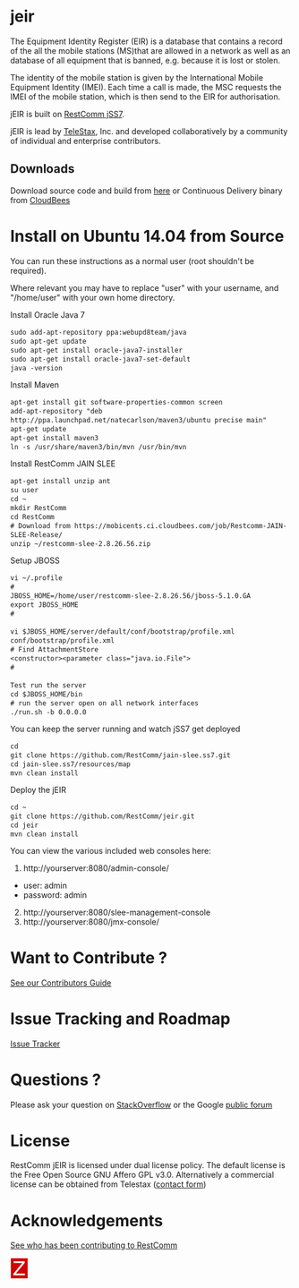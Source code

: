 # jeir
The Equipment Identity Register (EIR) is a database that contains a record of the all the mobile stations (MS)that are allowed in a network as well as an database of all equipment that is banned, e.g. because it is lost or stolen.

The identity of the mobile station is given by the International Mobile Equipment Identity (IMEI). Each time a call is made, the MSC requests the IMEI of the mobile station, which is then send to the EIR for authorisation.

jEIR is built on [RestComm jSS7](https://github.com/RestComm/jSS7).

jEIR is lead by [TeleStax](http://www.telestax.com/), Inc. and developed collaboratively by a community of individual and enterprise contributors.

## Downloads

Download source code and build from [here](https://github.com/RestComm/jeir/releases) or Continuous Delivery binary from [CloudBees](https://mobicents.ci.cloudbees.com/job/RestComm-jEIR/)

Install on Ubuntu 14.04 from Source
========
You can run these instructions as a normal user (root shouldn't be required).

Where relevant you may have to replace "user" with your username, and "/home/user" with your own home directory.

Install Oracle Java 7
```
sudo add-apt-repository ppa:webupd8team/java
sudo apt-get update
sudo apt-get install oracle-java7-installer
sudo apt-get install oracle-java7-set-default
java -version
```

Install Maven
```
apt-get install git software-properties-common screen
add-apt-repository "deb http://ppa.launchpad.net/natecarlson/maven3/ubuntu precise main"
apt-get update
apt-get install maven3
ln -s /usr/share/maven3/bin/mvn /usr/bin/mvn
```

Install RestComm JAIN SLEE
```
apt-get install unzip ant
su user
cd ~
mkdir RestComm
cd RestComm
# Download from https://mobicents.ci.cloudbees.com/job/Restcomm-JAIN-SLEE-Release/
unzip ~/restcomm-slee-2.8.26.56.zip	
```

Setup JBOSS
```
vi ~/.profile
#
JBOSS_HOME=/home/user/restcomm-slee-2.8.26.56/jboss-5.1.0.GA
export JBOSS_HOME
#

vi $JBOSS_HOME/server/default/conf/bootstrap/profile.xml
conf/bootstrap/profile.xml
# Find AttachmentStore
<constructor><parameter class="java.io.File">
#

Test run the server
cd $JBOSS_HOME/bin
# run the server open on all network interfaces
./run.sh -b 0.0.0.0
```

You can keep the server running and watch jSS7 get deployed

```
cd
git clone https://github.com/RestComm/jain-slee.ss7.git
cd jain-slee.ss7/resources/map
mvn clean install
```

Deploy the jEIR
```
cd ~
git clone https://github.com/RestComm/jeir.git
cd jeir
mvn clean install
```

You can view the various included web consoles here:

1. http://yourserver:8080/admin-console/
  * user: admin
  * password: admin
2. http://yourserver:8080/slee-management-console
3. http://yourserver:8080/jmx-console/

Want to Contribute ? 
========
[See our Contributors Guide](https://github.com/RestComm/Restcomm-Core/wiki/Contribute-to-RestComm)

Issue Tracking and Roadmap
========
[Issue Tracker](https://github.com/RestComm/jeir/issues)

Questions ?
========
Please ask your question on [StackOverflow](http://stackoverflow.com/questions/tagged/restcomm) or the Google [public forum](http://groups.google.com/group/restcomm)

License
========

RestComm jEIR is licensed under dual license policy. The default license is the Free Open Source GNU Affero GPL v3.0. Alternatively a commercial license can be obtained from Telestax ([contact form](http://www.telestax.com/contactus/#InquiryForm))

Acknowledgements
========
[See who has been contributing to RestComm](http://www.telestax.com/opensource/acknowledgments/)

![footer image](docs/zabbix.png)
